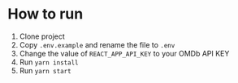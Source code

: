 # How to run

1. Clone project
2. Copy `.env.example` and rename the file to `.env`
3. Change the value of `REACT_APP_API_KEY` to your OMDb API KEY
4. Run `yarn install`
5. Run `yarn start`
